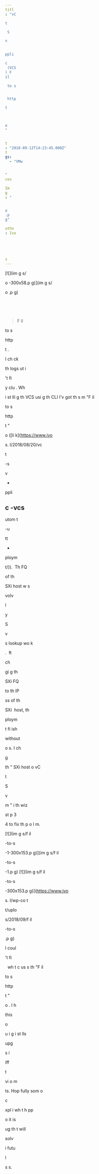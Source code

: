 ```yaml
---
titl
: "vC

t

 S

v

 
ppli

c
 (VCS
) F
il

 to s


 http 

t
 


o
"


t
: "2018-09-12T14:23:45.000Z"
t
gs: 
  - "VMw


"
cov

Im
g
: "


o
.p
g"

utho
: Ivo 





s
---
```


[![](im
g
s/


o
-300x58.p
g)](im
g
s/


o
.p
g)

 

 

> F
il

 to s


 http 

t
.

I ch
ck

 th
 logs 
ut 
i

't fi

 

y clu
. Wh

 i
st
lli
g th
 VCS
 usi
g th
 CLI I'v
 got th
 s
m
 "F
il

 to s


 http 

t
" 


o
 ([li
k](https://www.ivo





s.
l/2018/08/20/vc

t

-s

v

-
ppli

c
-vcs
-
utom
t

-u

tt




-

ploym

t/)).  Th
 FQ

 of th
 
SXi host w
s 

volv

l
 
y 

S 


 

v

s
 lookup wo
k

.  
ft

 ch

gi
g th
 
SXi FQ

 to th
 IP 




ss of th
 
SXi  host, th
 

ploym

t fi
ish

 without 


o
s. I ch

g

 th
 "
SXi host o
 vC

t

 S

v

 

m
" i
 th
 wiz


 st
p 3 


 4 to fix th
 p
o
l
m.

[![](im
g
s/f
il

-to-s


-1-300x153.p
g)](im
g
s/f
il

-to-s


-1.p
g) [![](im
g
s/f
il

-to-s


-300x153.p
g)](https://www.ivo





s.
l/wp-co
t

t/uplo

s/2018/09/f
il

-to-s


.p
g)

I coul

't fi

  wh
t c
us
s th
 "F
il

 to s


 http 

t
" 


o
. I h

 this 


o
 
u
i
g i
st
lls 


 upg



s i
 
iff



t 

vi
o
m

ts. Hop
fully som
o

 c

 
xpl
i
 wh
t h
pp

 o
 it is 
 
ug th
t will 

 solv

 i
 futu

 

l

s
s.






